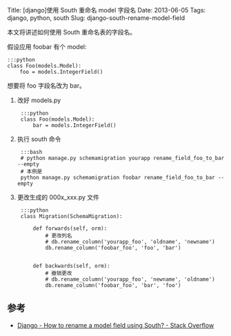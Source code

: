 Title: [django]使用 South 重命名 model 字段名
Date: 2013-06-05
Tags: django, python, south
Slug: django-south-rename-model-field

本文将讲述如何使用 South 重命名表的字段名。

假设应用 foobar 有个 model:

    :::python
    class Foo(models.Model):
        foo = models.IntegerField()

想要将 foo 字段名改为 bar。

1. 改好 models.py

        :::python
        class Foo(models.Model):
            bar = models.IntegerField()

2. 执行 south 命令

        :::bash
        # python manage.py schemamigration yourapp rename_field_foo_to_bar --empty
        # 本例是
        python manage.py schemamigration foobar rename_field_foo_to_bar --empty

3. 更改生成的 000x_xxx.py 文件

        :::python
        class Migration(SchemaMigration):

            def forwards(self, orm):
                # 更改列名
                # db.rename_column('yourapp_foo', 'oldname', 'newname')
                db.rename_column('foobar_foo', 'foo', 'bar')


            def backwards(self, orm):
                # 撤销更改
                # db.rename_column('yourapp_foo', 'newname', 'oldname')
                db.rename_column('foobar_foo', 'bar', 'foo')


## 参考

* [Django - How to rename a model field using South? - Stack Overflow](http://stackoverflow.com/questions/3235995/django-how-to-rename-a-model-field-using-south)
